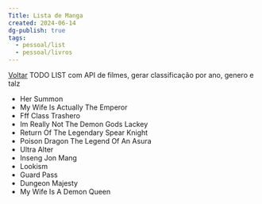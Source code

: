 ```yaml
---
Title: Lista de Manga
created: 2024-06-14
dg-publish: true
tags:
  - pessoal/list
  - pessoal/livros
---
```

[Voltar](1.LIFE/index)
TODO LIST com API de filmes, gerar classificação por ano, genero e talz
- Her Summon
- My Wife Is Actually The Emperor
- Fff Class Trashero
- Im Really Not The Demon Gods Lackey
- Return Of The Legendary Spear Knight
- Poison Dragon The Legend Of An Asura
- Ultra Alter
- Inseng Jon Mang
- Lookism
- Guard Pass
- Dungeon Majesty
- My Wife Is A Demon Queen